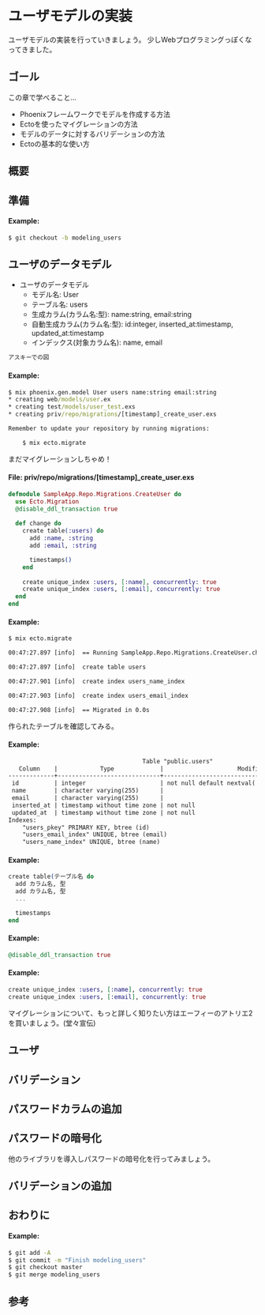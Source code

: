 # ユーザモデルの実装

ユーザモデルの実装を行っていきましょう。
少しWebプログラミングっぽくなってきました。

## ゴール

この章で学べること...

- Phoenixフレームワークでモデルを作成する方法
- Ectoを使ったマイグレーションの方法
- モデルのデータに対するバリデーションの方法
- Ectoの基本的な使い方

## 概要

## 準備

#### Example:

```cmd
$ git checkout -b modeling_users
```

## ユーザのデータモデル

- ユーザのデータモデル
  * モデル名: User
  * テーブル名: users
  * 生成カラム(カラム名:型): name:string, email:string
  * 自動生成カラム(カラム名:型): id:integer, inserted_at:timestamp, updated_at:timestamp
  * インデックス(対象カラム名): name, email

```txt
アスキーでの図
```

#### Example:

```cmd
$ mix phoenix.gen.model User users name:string email:string
* creating web/models/user.ex
* creating test/models/user_test.exs
* creating priv/repo/migrations/[timestamp]_create_user.exs

Remember to update your repository by running migrations:

    $ mix ecto.migrate

```

まだマイグレーションしちゃめ！

#### File: priv/repo/migrations/[timestamp]_create_user.exs 

```elixir
defmodule SampleApp.Repo.Migrations.CreateUser do
  use Ecto.Migration
  @disable_ddl_transaction true
 
  def change do
    create table(:users) do
      add :name, :string
      add :email, :string

      timestamps()
    end
    
    create unique_index :users, [:name], concurrently: true
    create unique_index :users, [:email], concurrently: true
  end
end
```

#### Example:

```cmd
$ mix ecto.migrate

00:47:27.897 [info]  == Running SampleApp.Repo.Migrations.CreateUser.change/0 forward

00:47:27.897 [info]  create table users

00:47:27.901 [info]  create index users_name_index

00:47:27.903 [info]  create index users_email_index

00:47:27.908 [info]  == Migrated in 0.0s
```

作られたテーブルを確認してみる。

#### Example:

```txt
                                      Table "public.users"
   Column    |            Type             |                     Modifiers                      
-------------+-----------------------------+----------------------------------------------------
 id          | integer                     | not null default nextval('users_id_seq'::regclass)
 name        | character varying(255)      | 
 email       | character varying(255)      | 
 inserted_at | timestamp without time zone | not null
 updated_at  | timestamp without time zone | not null
Indexes:
    "users_pkey" PRIMARY KEY, btree (id)
    "users_email_index" UNIQUE, btree (email)
    "users_name_index" UNIQUE, btree (name)
```

#### Example:

```elixir
create table(テーブル名 do
  add カラム名, 型
  add カラム名, 型
  ...

  timestamps
end
```

#### Example:

```elixir
@disable_ddl_transaction true
```

#### Example:

```elixir
create unique_index :users, [:name], concurrently: true
create unique_index :users, [:email], concurrently: true
```

マイグレーションについて、もっと詳しく知りたい方はエーフィーのアトリエ2を買いましょう。(堂々宣伝)

## ユーザ

## バリデーション

## パスワードカラムの追加

## パスワードの暗号化

他のライブラリを導入しパスワードの暗号化を行ってみましょう。

## バリデーションの追加

## おわりに

#### Example:

```cmd
$ git add -A
$ git commit -m "Finish modeling_users"
$ git checkout master
$ git merge modeling_users
```

## 参考



